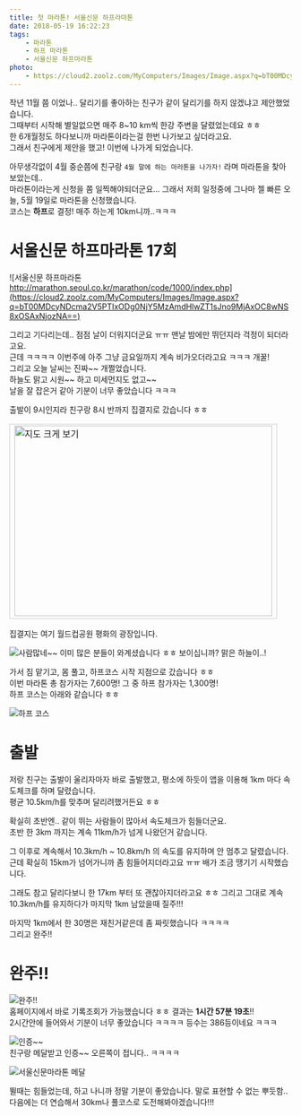 ```yaml
---
title: 첫 마라톤! 서울신문 하프라마톤
date: 2018-05-19 16:22:23
tags:
    - 마라톤
    - 하프 마라톤    
    - 서울신문 하프마라톤
photo: 
    - https://cloud2.zoolz.com/MyComputers/Images/Image.aspx?q=bT00MDcyNDcma2V5PTIxODg1NDMxNTMmdHlwZT1sJno9MjAxOC8wNS8xOSAxNjo1OA==
---
```


작년 11월 쯤 이었나.. 달리기를 좋아하는 친구가 같이 달리기를 하지 않겠냐고 제안했었습니다.  
그때부터 시작해 별일없으면 매주 8~10 km씩 한강 주변을 달렸었는데요 ㅎㅎ  
한 6개월정도 하다보니까 마라톤이라는걸 한번 나가보고 싶더라고요.  
그래서 친구에게 제안을 했고! 이번에 나가게 되었습니다.  

아무생각없이 4월 중순쯤에 친구랑 `4월 말에 하는 마라톤을 나가자!` 라며 마라톤을 찾아보았는데..  
마라톤이라는게 신청을 쫌 일찍해야되더군요... 그래서 저희 일정중에 그나마 젤 빠른 오늘, 5월 19일로 마라톤을 신청했습니다.  
코스는 **하프**로 결정! 매주 하는게 10km니까..ㅋㅋㅋ  

# 서울신문 하프마라톤 17회
![서울신문 하프마라톤 http://marathon.seoul.co.kr/marathon/code/1000/index.php](https://cloud2.zoolz.com/MyComputers/Images/Image.aspx?q=bT00MDcyNDcma2V5PTIxODg0NjY5MzAmdHlwZT1sJno9MjAxOC8wNS8xOSAxNjozNA==)  

그리고 기다리는데.. 점점 날이 더워지더군요 ㅠㅠ 맨날 밤에만 뛰던지라 걱정이 되더라고요.  
근데 ㅋㅋㅋㅋ 이번주에 아주 그냥 금요일까지 계속 비가오더라고요 ㅋㅋㅋ 개꿀!  
그리고 오늘 날씨는 진짜~~ 개쩔었습니다.  
하늘도 맑고 시원~~ 하고 미세먼지도 없고~~  
날을 잘 잡은거 같아 기분이 너무 좋았습니다 ㅋㅋㅋ  

출발이 9시인지라 친구랑 8시 반까지 집결지로 갔습니다 ㅎㅎ  

<table cellpadding="0" cellspacing="0" width="462"> <tr> <td style="border:1px solid #cecece;"><a href="https://map.naver.com/?searchCoord=dcc2c8c5c1e1245408f314da1616148e70cd442b59b951b6d7be1f67c23c4d6d&query=7Y%2BJ7ZmU7J2Y6rO17JuQIO2Pie2ZlOq0keyepQ%3D%3D&tab=1&lng=616b620b98521f80a8c3aa09194966f9&mapMode=0&mpx=9a269f1a9ba9e859587dc444312a69be9b04b2687a8cc87d30165d358f2a8874cd98a672f0cbd5bcf6645b90ab16fcfd1dec8ff686ebc21625d57eced4da885a&lat=0f3057dcf3839c18be200441115a6726&dlevel=12&enc=b64&menu=location" target="_blank"><img src="http://prt.map.naver.com/mashupmap/print?key=p1526715954147_1085896179" width="460" height="340" alt="지도 크게 보기" title="지도 크게 보기" border="0" style="vertical-align:top;"/></a></td> </tr> </table>

집결지는 여기 월드컵공원 평화의 광장입니다.  

![사람많네~~](https://cloud2.zoolz.com/MyComputers/Images/Image.aspx?q=bT00MDcyNDcma2V5PTIxODg1NDI5NDcmdHlwZT1sJno9MjAxOC8wNS8xOSAxNjo1OA==)
이미 많은 분들이 와계셨습니다 ㅎㅎ 보이십니까? 맑은 하늘이..!  

가서 짐 맡기고, 몸 풀고, 하프코스 시작 지점으로 갔습니다 ㅎㅎ  
이번 마라톤 총 참가자는 7,600명! 그 중 하프 참가자는 1,300명!  
하프 코스는 아래와 같습니다 ㅎㅎ  

![하프 코스](https://cloud2.zoolz.com/MyComputers/Images/Image.aspx?q=bT00MDcyNDcma2V5PTIxODg1NjE2MjgmdHlwZT1sJno9MjAxOC8wNS8xOSAxNzowMw==)  

# 출발
저랑 친구는 출발이 울리자마자 바로 출발했고, 평소에 하듯이 앱을 이용해 1km 마다 속도체크를 하며 달렸습니다.  
평균 10.5km/h를 맞추며 달리려했거든요 ㅎㅎ  

확실히 초반엔.. 같이 뛰는 사람들이 많아서 속도체크가 힘들더군요.  
초반 한 3km 까지는 계속 11km/h가 넘게 나왔던거 같습니다.  

그 이후로 계속해서 10.3km/h ~ 10.8km/h 의 속도를 유지하며 안 멈추고 달렸습니다.  
근데 확실히 15km가 넘어가니까 좀 힘들어지더라고요 ㅠㅠ 배가 조금 땡기기 시작했습니다.  

그래도 참고 달리다보니 한 17km 부터 또 괜찮아지더라고요 ㅎㅎ 그리고 그대로 계속 10.3km/h를 유지하다가 마지막 1km 남았을때 질주!!!  

마지막 1km에서 한 30명은 재친거같은데 좀 짜릿했습니다 ㅋㅋㅋㅋ  
그리고 완주!!  

# 완주!!
![완주!!](https://cloud2.zoolz.com/MyComputers/Images/Image.aspx?q=bT00MDcyNDcma2V5PTIxODg1OTA4MzAmdHlwZT1sJno9MjAxOC8wNS8xOSAxNzoxMg==#width80)  
홈페이지에서 바로 기록조회가 가능했습니다 ㅎㅎ 결과는 **1시간 57분 19초**!!  
2시간안에 들어와서 기분이 너무 좋았습니다 ㅋㅋㅋㅋ 등수는 386등이네요 ㅋㅋㅋ  

![인증~~](https://cloud2.zoolz.com/MyComputers/Images/Image.aspx?q=bT00MDcyNDcma2V5PTIxODg1NDMxOTYmdHlwZT1sJno9MjAxOC8wNS8xOSAxNjo1OA==#width80)  
친구랑 메달받고 인증~~ 오른쪽이 접니다.. ㅋㅋㅋㅋ  

![서울신문마라톤 메달](https://cloud2.zoolz.com/MyComputers/Images/Image.aspx?q=bT00MDcyNDcma2V5PTIxODg1NDMxNTMmdHlwZT1sJno9MjAxOC8wNS8xOSAxNjo1OA==)  


뛸때는 힘들었는데, 하고 나니까 정말 기분이 좋았습니다. 말로 표현할 수 없는 뿌듯함..  
다음에는 더 연습해서 30km나 풀코스로 도전해봐야겠습니다!!!  

<!-- more -->